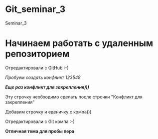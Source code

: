 # Git_seminar_3
Seminar_3

# Начинаем работать с удаленным репозиторием

Отредактировали с GitHub :-)

*Пробуем создать конфликт 123548*

**_Еще раз конфликт для закрепления)))_**

Эту строчку необходимо сделать после строчки "Конфликт для закрепления"

Добавим строчку и еденичку с компа)))

Отредактировали с Git компа :-)

**Отличная тема для пробы пера**
